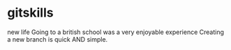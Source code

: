 # gitskills

new life
Going to a british school was a very enjoyable experience
Creating a new branch is quick AND simple.
